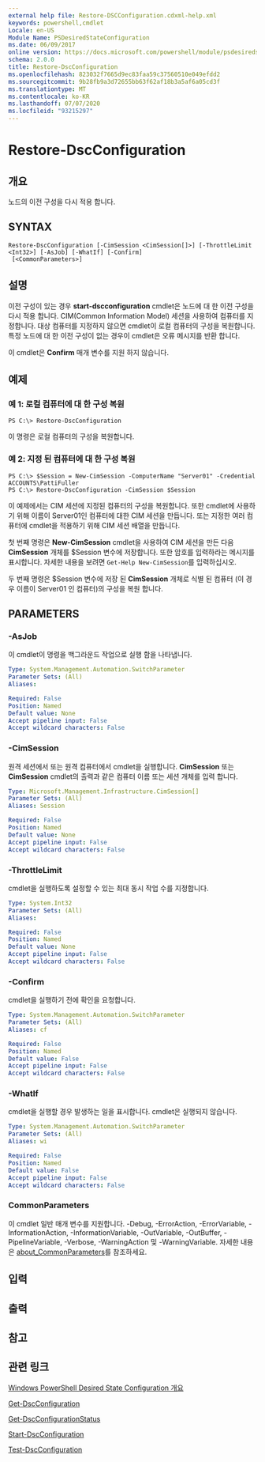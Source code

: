 ```yaml
---
external help file: Restore-DSCConfiguration.cdxml-help.xml
keywords: powershell,cmdlet
Locale: en-US
Module Name: PSDesiredStateConfiguration
ms.date: 06/09/2017
online version: https://docs.microsoft.com/powershell/module/psdesiredstateconfiguration/restore-dscconfiguration?view=powershell-5.1&WT.mc_id=ps-gethelp
schema: 2.0.0
title: Restore-DscConfiguration
ms.openlocfilehash: 823032f7665d9ec83faa59c37560510e049efdd2
ms.sourcegitcommit: 9b28fb9a3d72655bb63f62af18b3a5af6a05cd3f
ms.translationtype: MT
ms.contentlocale: ko-KR
ms.lasthandoff: 07/07/2020
ms.locfileid: "93215297"
---
```

# Restore-DscConfiguration

## 개요
노드의 이전 구성을 다시 적용 합니다.

## SYNTAX

```
Restore-DscConfiguration [-CimSession <CimSession[]>] [-ThrottleLimit <Int32>] [-AsJob] [-WhatIf] [-Confirm]
 [<CommonParameters>]
```

## 설명
이전 구성이 있는 경우 **start-dscconfiguration** cmdlet은 노드에 대 한 이전 구성을 다시 적용 합니다.
CIM(Common Information Model) 세션을 사용하여 컴퓨터를 지정합니다.
대상 컴퓨터를 지정하지 않으면 cmdlet이 로컬 컴퓨터의 구성을 복원합니다.
특정 노드에 대 한 이전 구성이 없는 경우이 cmdlet은 오류 메시지를 반환 합니다.

이 cmdlet은 **Confirm** 매개 변수를 지원 하지 않습니다.

## 예제

### 예 1: 로컬 컴퓨터에 대 한 구성 복원

```
PS C:\> Restore-DscConfiguration
```

이 명령은 로컬 컴퓨터의 구성을 복원합니다.

### 예 2: 지정 된 컴퓨터에 대 한 구성 복원

```
PS C:\> $Session = New-CimSession -ComputerName "Server01" -Credential ACCOUNTS\PattiFuller
PS C:\> Restore-DscConfiguration -CimSession $Session
```

이 예제에서는 CIM 세션에 지정된 컴퓨터의 구성을 복원합니다.
또한 cmdlet에 사용하기 위해 이름이 Server01인 컴퓨터에 대한 CIM 세션을 만듭니다.
또는 지정한 여러 컴퓨터에 cmdlet을 적용하기 위해 CIM 세션 배열을 만듭니다.

첫 번째 명령은 **New-CimSession** cmdlet을 사용하여 CIM 세션을 만든 다음 **CimSession** 개체를 $Session 변수에 저장합니다.
또한 암호를 입력하라는 메시지를 표시합니다.
자세한 내용을 보려면 `Get-Help New-CimSession`를 입력하십시오.

두 번째 명령은 $Session 변수에 저장 된 **CimSession** 개체로 식별 된 컴퓨터 (이 경우 이름이 Server01 인 컴퓨터)의 구성을 복원 합니다.

## PARAMETERS

### -AsJob
이 cmdlet이 명령을 백그라운드 작업으로 실행 함을 나타냅니다.

```yaml
Type: System.Management.Automation.SwitchParameter
Parameter Sets: (All)
Aliases:

Required: False
Position: Named
Default value: None
Accept pipeline input: False
Accept wildcard characters: False
```

### -CimSession
원격 세션에서 또는 원격 컴퓨터에서 cmdlet을 실행합니다.
**CimSession** 또는 **CimSession** cmdlet의 출력과 같은 컴퓨터 이름 또는 세션 개체를 입력 합니다.

```yaml
Type: Microsoft.Management.Infrastructure.CimSession[]
Parameter Sets: (All)
Aliases: Session

Required: False
Position: Named
Default value: None
Accept pipeline input: False
Accept wildcard characters: False
```

### -ThrottleLimit
cmdlet을 실행하도록 설정할 수 있는 최대 동시 작업 수를 지정합니다.

```yaml
Type: System.Int32
Parameter Sets: (All)
Aliases:

Required: False
Position: Named
Default value: None
Accept pipeline input: False
Accept wildcard characters: False
```

### -Confirm
cmdlet을 실행하기 전에 확인을 요청합니다.

```yaml
Type: System.Management.Automation.SwitchParameter
Parameter Sets: (All)
Aliases: cf

Required: False
Position: Named
Default value: False
Accept pipeline input: False
Accept wildcard characters: False
```

### -WhatIf
cmdlet을 실행할 경우 발생하는 일을 표시합니다.
cmdlet은 실행되지 않습니다.

```yaml
Type: System.Management.Automation.SwitchParameter
Parameter Sets: (All)
Aliases: wi

Required: False
Position: Named
Default value: False
Accept pipeline input: False
Accept wildcard characters: False
```

### CommonParameters
이 cmdlet 일반 매개 변수를 지원합니다. -Debug, -ErrorAction, -ErrorVariable, -InformationAction, -InformationVariable, -OutVariable, -OutBuffer, -PipelineVariable, -Verbose, -WarningAction 및 -WarningVariable. 자세한 내용은 [about_CommonParameters](https://go.microsoft.com/fwlink/?LinkID=113216)를 참조하세요.

## 입력

## 출력

## 참고

## 관련 링크

[Windows PowerShell Desired State Configuration 개요](/powershell/scripting/dsc/overview/dscforengineers)

[Get-DscConfiguration](Get-DscConfiguration.md)

[Get-DscConfigurationStatus](Get-DscConfigurationStatus.md)

[Start-DscConfiguration](Start-DscConfiguration.md)

[Test-DscConfiguration](Test-DscConfiguration.md)

